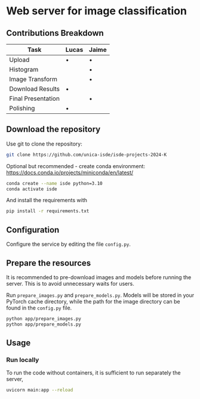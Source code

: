 # Web server for image classification
## Contributions Breakdown

| Task               | Lucas | Jaime |
|--------------------|--------|--------|
| Upload             |   •    |   •    |
| Histogram          |        |   •    |
| Image Transform    |        |   •    |
| Download Results   |   •    |        |
| Final Presentation |        |   •    |
| Polishing          |   •    |        |
## Download the repository

Use git to clone the repository:

```bash
git clone https://github.com/unica-isde/isde-projects-2024-K
```

Optional but recommended - create conda environment: https://docs.conda.io/projects/miniconda/en/latest/
```bash
conda create --name isde python=3.10
conda activate isde
```

And install the requirements with 

```bash
pip install -r requirements.txt
```

## Configuration

Configure the service by editing the file `config.py`.

## Prepare the resources

It is recommended to pre-download images and models before running 
the server. This is to avoid unnecessary waits for users.

Run `prepare_images.py` and `prepare_models.py`. Models will 
be stored in your PyTorch cache directory, while the path for 
the image directory can be found in the `config.py` file. 

```bash
python app/prepare_images.py
python app/prepare_models.py
```

## Usage

### Run locally


To run the code without containers, it is sufficient to run 
separately the server,

```bash
uvicorn main:app --reload
```
